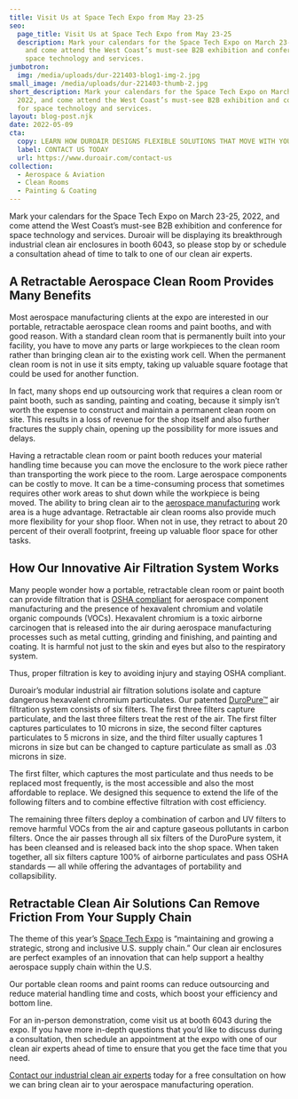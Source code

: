 ```yaml
---
title: Visit Us at Space Tech Expo from May 23-25
seo:
  page_title: Visit Us at Space Tech Expo from May 23-25
  description: Mark your calendars for the Space Tech Expo on March 23-25, 2022,
    and come attend the West Coast’s must-see B2B exhibition and conference for
    space technology and services.
jumbotron:
  img: /media/uploads/dur-221403-blog1-img-2.jpg
small_image: /media/uploads/dur-221403-thumb-2.jpg
short_description: Mark your calendars for the Space Tech Expo on March 23-25,
  2022, and come attend the West Coast’s must-see B2B exhibition and conference
  for space technology and services.
layout: blog-post.njk
date: 2022-05-09
cta:
  copy: LEARN HOW DUROAIR DESIGNS FLEXIBLE SOLUTIONS THAT MOVE WITH YOUR WORKFLOW
  label: CONTACT US TODAY
  url: https://www.duroair.com/contact-us
collection:
  - Aerospace & Aviation
  - Clean Rooms
  - Painting & Coating
---
```

Mark your calendars for the Space Tech Expo on March 23-25, 2022, and come attend the West Coast’s must-see B2B exhibition and conference for space technology and services. Duroair will be displaying its breakthrough industrial clean air enclosures in booth 6043, so please stop by or schedule a consultation ahead of time to talk to one of our clean air experts.

## A Retractable Aerospace Clean Room Provides Many Benefits

Most aerospace manufacturing clients at the expo are interested in our portable, retractable aerospace clean rooms and paint booths, and with good reason. With a standard clean room that is permanently built into your facility, you have to move any parts or large workpieces to the clean room rather than bringing clean air to the existing work cell. When the permanent clean room is not in use it sits empty, taking up valuable square footage that could be used for another function.



In fact, many shops end up outsourcing work that requires a clean room or paint booth, such as sanding, painting and coating, because it simply isn’t worth the expense to construct and maintain a permanent clean room on site. This results in a loss of revenue for the shop itself and also further fractures the supply chain, opening up the possibility for more issues and delays.



Having a retractable clean room or paint booth reduces your material handling time because you can move the enclosure to the work piece rather than transporting the work piece to the room. Large aerospace components can be costly to move. It can be a time-consuming process that sometimes requires other work areas to shut down while the workpiece is being moved. The ability to bring clean air to the [aerospace manufacturing](https://www.duroair.com/industries/aerospace-aviation) work area is a huge advantage. Retractable air clean rooms also provide much more flexibility for your shop floor. When not in use, they retract to about 20 percent of their overall footprint, freeing up valuable floor space for other tasks. 

## How Our Innovative Air Filtration System Works

Many people wonder how a portable, retractable clean room or paint booth can provide filtration that is [OSHA compliant](https://www.duroair.com/about/beyond-compliance) for aerospace component manufacturing and the presence of hexavalent chromium and volatile organic compounds (VOCs). Hexavalent chromium is a toxic airborne carcinogen that is released into the air during aerospace manufacturing processes such as metal cutting, grinding and finishing, and painting and coating. It is harmful not just to the skin and eyes but also to the respiratory system. 

Thus, proper filtration is key to avoiding injury and staying OSHA compliant.



Duroair’s modular industrial air filtration solutions isolate and capture dangerous hexavalent chromium particulates. Our patented [DuroPure™](https://www.duroair.com/products/duropure/) air filtration system consists of six filters. The first three filters capture particulate, and the last three filters treat the rest of the air. The first filter captures particulates to 10 microns in size, the second filter captures particulates to 5 microns in size, and the third filter usually captures 1 microns in size but can be changed to capture particulate as small as .03 microns in size.



The first filter, which captures the most particulate and thus needs to be replaced most frequently, is the most accessible and also the most affordable to replace. We designed this sequence to extend the life of the following filters and to combine effective filtration with cost efficiency.



The remaining three filters deploy a combination of carbon and UV filters to remove harmful VOCs from the air and capture gaseous pollutants in carbon filters. Once the air passes through all six filters of the DuroPure system, it has been cleansed and is released back into the shop space. When taken together, all six filters capture 100% of airborne particulates and pass OSHA standards — all while offering the advantages of portability and collapsibility.

## Retractable Clean Air Solutions Can Remove Friction From Your Supply Chain

The theme of this year’s [Space Tech Expo](https://www.spacetechexpo.com/) is “maintaining and growing a strategic, strong and inclusive U.S. supply chain.” Our clean air enclosures are perfect examples of an innovation that can help support a healthy aerospace supply chain within the U.S.

Our portable clean rooms and paint rooms can reduce outsourcing and reduce material handling time and costs, which boost your efficiency and bottom line.



For an in-person demonstration, come visit us at booth 6043 during the expo. If you have more in-depth questions that you’d like to discuss during a consultation, then schedule an appointment at the expo with one of our clean air experts ahead of time to ensure that you get the face time that you need.




[Contact our industrial clean air experts](https://www.duroair.com/request-for-quote/) today for a free consultation on how we can bring clean air to your aerospace manufacturing operation.